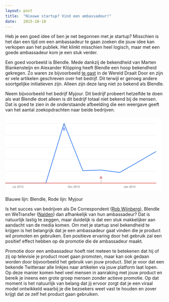 ```yaml
---
layout: post
title:  "Nieuwe startup? Vind een ambassadeur!"
date:   2015-10-10
---
```


Heb je een goed idee of ben je net begonnen met je startup? Misschien is het dan een tijd om een ambassadeur te gaan zoeken die jouw idee kan verkopen aan het publiek. Het klinkt misschien heel logisch, maar met een goede ambassadeur kom je een stuk verder.

Een goed voorbeeld is Blendle. Mede dankzij de bekendheid van Marten Blankensteijn en Alexander Klöpping heeft Blendle een hoop bekendheid gekregen. Zo waren ze bijvoorbeeld [te gast](http://www.youtube.com/watch?v=oid1raHVjoQ) in de Wereld Draait Door en zijn er vele artikelen geschreven over het bedrijf. Dit terwijl er genoeg andere soortgelijke initiatieven zijn. Alleen zijn deze lang niet zo bekend als Blendle.

Neem bijvoorbeeld het bedrijf Myjour. Dit bedrijf probeert hetzelfde te doen als wat Blendle doet alleen is dit bedrijf totaal niet bekend bij de mensen. Dat is goed te zien in de onderstaande afbeelding die een weergave geeft van het aantal zoekopdrachten naar beide bedrijven.

![Blauwe lijn: Blendle, Rode lijn: Myjour](/assets/images/grafiek.png)

Blauwe lijn: Blendle, Rode lijn: Myjour

Is het succes van bedrijven als De Correspondent ([Rob Wijnberg](https://twitter.com/robwijnberg)), Blendle en WeTransfer ([Nalden](https://twitter.com/nalden)) dan afhankelijk van hun ambassadeur? Dat is natuurlijk lastig te zeggen, maar duidelijk is dat een stuk makkelijker aan aandacht van de media komen. Om met je startup snel bekendheid te krijgen is het belangrijk dat je een ambassadeur gaat vinden die je product wil promoten en gebruiken. Een positieve ervaring door het gebruik zal een positief effect hebben op de promotie die de ambassadeur maakt.

Promotie door een ambassadeur hoeft niet meteen te betekenen dat hij of zij op televisie je product moet gaan promoten, maar kan ook gedaan worden door bijvoorbeeld het gebruik van jouw product. Stel je voor dat een bekende Twitteraar alle linkjes naar artikelen via jouw platform laat lopen. Op deze manier komen heel veel mensen in aanraking met jouw product en bereik je ineens een grote groep mensen zonder actieve promotie. Op dat moment is het natuurlijk van belang dat jij ervoor zorgt dat je een viraal model ontwikkeld waarbij je die bezoekers weet vast te houden en zover krijgt dat ze zelf het product gaan gebruiken.